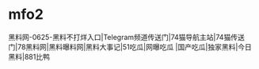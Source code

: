 # mfo2
黑料网-0625-黑料不打烊入口|Telegram频道传送门|74猫导航主站|74猫传送门|78黑料网|黑料曝料网|黑料大事记|51吃瓜|网曝吃瓜 |国产吃瓜|独家黑料|今日黑料|881比鸭
